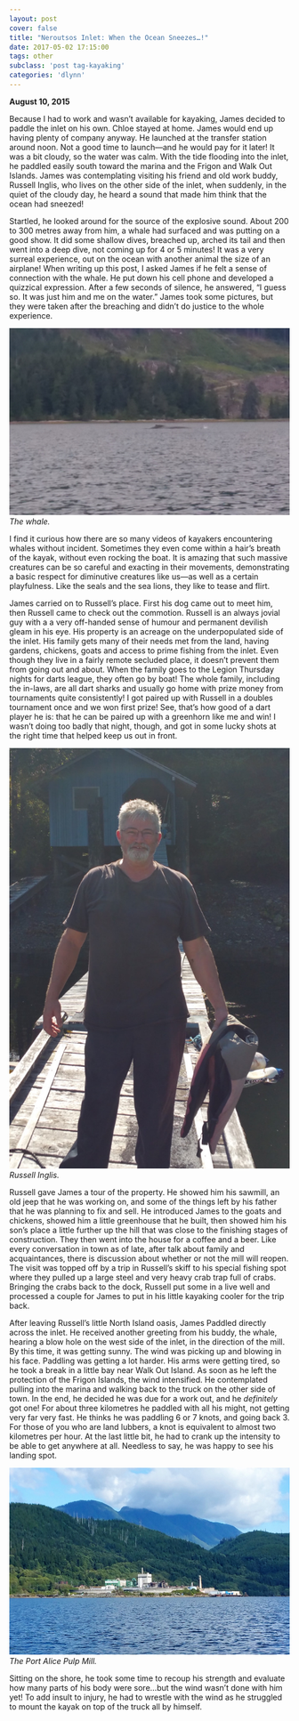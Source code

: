```yaml
---
layout: post
cover: false
title: "Neroutsos Inlet: When the Ocean Sneezes…!"
date: 2017-05-02 17:15:00
tags: other
subclass: 'post tag-kayaking'
categories: 'dlynn'
---
```

<b>August 10, 2015</b>

Because I had to work and wasn’t available for kayaking, James decided to paddle the inlet on his own. Chloe stayed at home. James would end up having plenty of company anyway. He launched at the transfer station around noon. Not a good time to launch—and he would pay for it later! It was a bit cloudy, so the water was calm. With the tide flooding into the inlet, he paddled easily south toward the marina and the Frigon and Walk Out Islands. James was contemplating visiting his friend and old work buddy, Russell Inglis, who lives on the other side of the inlet, when suddenly, in the quiet of the cloudy day, he heard a sound that made him think that the ocean had sneezed! 

Startled, he looked around for the source of the explosive sound. About 200 to 300 metres away from him, a whale had surfaced and was putting on a good show. It did some shallow dives, breached up, arched its tail and then went into a deep dive, not coming up for 4 or 5 minutes! It was a very surreal experience, out on the ocean with another animal the size of an airplane! When writing up this post, I asked James if he felt a sense of connection with the whale. He put down his cell phone and developed a quizzical expression. After a few seconds of silence, he answered, “I guess so. It was just him and me on the water.” James took some pictures, but they were taken after the breaching and didn’t do justice to the whole experience.

![Whale Sitting](/assets/images/post9-whalesitting/the_whale.jpg)*The whale.*

I find it curious how there are so many videos of kayakers encountering whales without incident. Sometimes they even come within a hair’s breath of the kayak, without even rocking the boat. It is amazing that such massive creatures can be so careful and exacting in their movements, demonstrating a basic respect for diminutive creatures like us—as well as a certain playfulness. Like the seals and the sea lions, they like to tease and flirt. 

James carried on to Russell’s place. First his dog came out to meet him, then Russell came to check out the commotion. Russell is an always jovial guy with a a very off-handed sense of humour and permanent devilish gleam in his eye. His property is an acreage on the underpopulated side of the inlet. His family gets many of their needs met from the land, having gardens, chickens, goats and access to prime fishing from the inlet. Even though they live in a fairly remote secluded place, it doesn’t prevent them from going out and about. When the family goes to the Legion Thursday nights for darts league, they often go by boat!  The whole family, including the in-laws, are all dart sharks and usually go home with prize money from tournaments quite consistently! I got paired up with Russell in a doubles tournament once and we won first prize! See, that’s how good of a dart player he is: that he can be paired up with a greenhorn like me and win! I wasn’t doing too badly that night, though, and got in some lucky shots at the right time that helped keep us out in front. 

![Whale Sitting](/assets/images/post9-whalesitting/russell_inglis.jpg)*Russell Inglis.*

Russell gave James a tour of the property. He showed him his sawmill, an old jeep that he was working on, and some of the things left by his father that he was planning to fix and sell. He introduced James to the goats and chickens, showed him a little greenhouse that he built, then showed him his son’s place a little further up the hill that was close to the finishing stages of construction. They then went into the house for a coffee and a beer. Like every conversation in town as of late, after talk about family and acquaintances, there is discussion about whether or not the mill will reopen. The visit was topped off by a trip in Russell’s skiff to his special fishing spot where they pulled up a large steel and very heavy crab trap full of crabs. Bringing the crabs back to the dock, Russell put some in a live well and processed a couple for James to put in his little kayaking cooler for the trip back.  

After leaving Russell’s little North Island oasis, James Paddled directly across the inlet. He received another greeting from his buddy, the whale, hearing a blow hole on the west side of the inlet, in the direction of the mill. By this time, it was getting sunny. The wind was picking up and blowing in his face. Paddling was getting a lot harder. His arms were getting tired, so he took a break in a little bay near Walk Out Island.  As soon as he left the protection of the Frigon Islands, the wind intensified. He contemplated pulling into the marina and walking back to the truck on the other side of town. In the end, he decided he was due for a work out, and he <i>definitely</i> got one! For about three kilometres he paddled with all his might, not getting very far very fast. He thinks he was paddling 6 or 7 knots, and going back 3. For those of you who are land lubbers, a knot is equivalent to almost two kilometres per hour. At the last little bit, he had to crank up the intensity to be able to get anywhere at all. Needless to say, he was happy to see his landing spot. 

![Whale Sitting](/assets/images/post9-whalesitting/port_alice_pulpmill.jpg)*The Port Alice Pulp Mill.*

Sitting on the shore, he took some time to recoup his strength and evaluate how many parts of his body were sore…but the wind wasn’t done with him yet! To add insult to injury, he had to wrestle with the wind as he struggled to mount the kayak on top of the truck all by himself. 